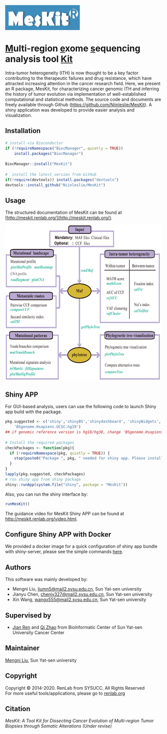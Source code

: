 
<img src="https://github.com/Niinleslie/MesKit/blob/mnliu/vignettes/logo.png" height="80" width="240" alt = "Github logo" /> 


# [M]()ulti-region [e]()xome [s]()equencing analysis tool [Kit]()

Intra-tumor heterogeneity (ITH) is now thought to be a key factor contributing to the therapeutic failures and drug resistance, which have attracted increasing attention in the cancer research field. Here, we present an R package, MesKit, for characterizing cancer genomic ITH and inferring the history of tumor evolution via implementation of well-established computational and statistical methods. 
The source code and documents are freely available through Github (https://github.com/Niinleslie/MesKit). A shiny application was developed to provide easier analysis and visualization.


## Installation

```R
# install via Bioconductor
if (!requireNamespace("BiocManager", quietly = TRUE))
    install.packages("BiocManager")

BiocManager::install("MesKit")

#  install the latest version from GitHub
if(!require(devtools)) install.packages("devtools")
devtools::install_github("Niinleslie/MesKit")
```

## Usage
The structured documentation of MesKit can be found at [http://meskit.renlab.org/](http://meskit.renlab.org/).   
<div  align="left">   

<img src="https://github.com/Niinleslie/MesKit/blob/mnliu/vignettes/MesKit_workflow.png" height="500" width="600" alt = "MesKit Workflow"/>

</div>

## Shiny APP

For GUI-based analysis, users can use the following code to launch Shiny app build with the package.

```R
pkg.suggested <- c('shiny','shinyBS','shinydashboard', 'shinyWidgets', 'shinycssloaders', 'DT',
	'BSgenome.Hsapiens.UCSC.hg19')
## if genomic reference version is hg18/hg38, change 'BSgenome.Hsapiens.UCSC.hg19' to 'BSgenome.Hsapiens.UCSC.hg18' or 'BSgenome.Hsapiens.UCSC.hg38'

# Install the required packages
checkPackages <- function(pkg){
  if (!requireNamespace(pkg, quietly = TRUE)) {
    stop(paste0("Package ", pkg, " needed for shiny app. Please install it."), call. = FALSE)
  }
}
lapply(pkg.suggested, checkPackages)
# run shiny app from shiny package
shiny::runApp(system.file("shiny", package = "MesKit"))
```

Also, you can run the shiny interface by:

```R
runMesKit()
```

The guidance video for MesKit Shiny APP can be found at http://meskit.renlab.org/video.html.

## Configure Shiny APP with Docker 

We provided a docker image for a quick configuration of shiny app bundle with shiny-server, please see the simple commands [here](https://github.com/Niinleslie/MesKit/blob/master/MesKit.docker.md).

## Authors
This software was mainly developed by:

* Mengni Liu, liumn5@mail2.sysu.edu.cn, Sun Yat-sen university 
* Jianyu Chen, chenjy327@mail2.sysu.edu.cn, Sun Yat-sen university 
* Xin Wang, wangx555@mail2.sysu.edu.cn, Sun Yat-sen university

## Supervised by 

* [Jian Ren](renjian@sysucc.org.cn) and [Qi Zhao](zhaoqi@sysucc.org.cn) from Bioinformatic Center of Sun Yat-sen University Cancer Center 

## Maintainer
[Mengni Liu](liumn5@mail2.sysu.edu.cn), Sun Yat-sen university  <br/>

## Copyright

Copyright © 2014-2020. RenLab from SYSUCC. All Rights Reserved<br/>
For more useful tools/applications, please go to [renlab.org](http://www.renlab.org)

## Citation

_MesKit: A Tool Kit for Dissecting Cancer Evolution of Multi-region Tumor Biopsies through Somatic Alterations (Under revise)_

